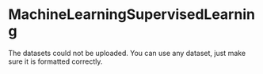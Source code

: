 # MachineLearningSupervisedLearning
The datasets could not be uploaded. You can use any dataset, just make sure it is formatted correctly.

